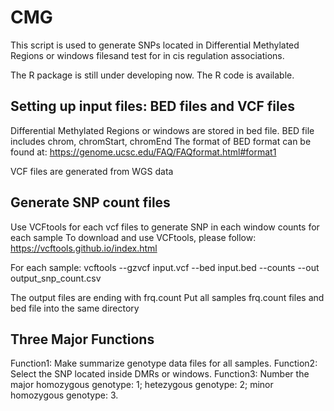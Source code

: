 # CMG

This script is used to generate SNPs located in Differential Methylated Regions or windows filesand
test for in cis regulation associations.

The R package is still under developing now. The R code is available.

## Setting up input files: BED files and VCF files
Differential Methylated Regions or windows are stored in bed file.
BED file includes chrom, chromStart, chromEnd
The format of BED format can be found at: https://genome.ucsc.edu/FAQ/FAQformat.html#format1

VCF files are generated from WGS data

## Generate SNP count files
Use VCFtools for each vcf files to generate SNP in each window counts for each sample
To download and use VCFtools, please follow: https://vcftools.github.io/index.html

For each sample: 
vcftools --gzvcf input.vcf --bed input.bed --counts --out output_snp_count.csv

The output files are ending with frq.count
Put all samples frq.count files and bed file into the same directory

## Three Major Functions
Function1: Make summarize genotype data files for all samples.
Function2: Select the SNP located inside DMRs or windows.
Function3: Number the major homozygous genotype: 1; hetezygous genotype: 2; minor homozygous genotype: 3.
